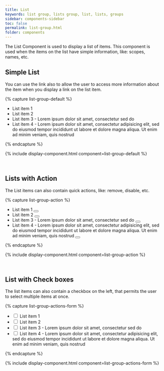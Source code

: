 ```yaml
---
title: List
keywords: list group, lists group, list, lists, groups
sidebar: components-sidebar
toc: false
permalink: list-group.html
folder: components
---
```


The List Component is used to display a list of items. This component is used when the items on the list have simple information, like: scopes, names, etc.

## Simple List

You can use the link also to allow the user to access more information about the item when you display a link on the list item.

{% capture list-group-default %}
<ul class="tn-list-group">
    <li class="tn-list-group__item">
        <a>List item 1</a>
    </li>
    <li class="tn-list-group__item">
        <a>List item 2</a>
    </li>
    <li class="tn-list-group__item">
        <a>List item 3</a> - Lorem ipsum dolor sit amet, consectetur sed do
    </li>
    <li class="tn-list-group__item">
        <a>List item 4</a> - Lorem ipsum dolor sit amet, consectetur adipisicing elit, sed do eiusmod tempor incididunt ut labore et dolore magna aliqua. Ut enim ad minim veniam, quis nostrud
    </li>
</ul>
{% endcapture %}

{% include display-component.html component=list-group-default %}

<br>

## Lists with Action

The List items can also contain quick actions, like: remove, disable, etc.

{% capture list-group-action %}
<ul class="tn-list-group">
    <li class="tn-list-group__item">
        <div class="tn-list-group__action">
            List item 1
            <button class="tn-list-group__button">
                <span class="tn-icon tn-icon--remove" role="presentation"></span>
            </button>
        </div>
    </li>
    <li class="tn-list-group__item">
        <div class="tn-list-group__action">
            List item 2
            <button class="tn-list-group__button">
                <span class="tn-icon tn-icon--remove" role="presentation"></span>
            </button>
        </div>
    </li>
    <li class="tn-list-group__item">
        <div class="tn-list-group__action">
            List item 3 - Lorem ipsum dolor sit amet, consectetur sed do
            <button class="tn-list-group__button">
                <span class="tn-icon tn-icon--remove" role="presentation"></span>
            </button>
        </div>
    </li>
    <li class="tn-list-group__item">
        <div class="tn-list-group__action">
            List item 4 - Lorem ipsum dolor sit amet, consectetur adipisicing elit, sed do eiusmod tempor incididunt ut labore et dolore magna aliqua. Ut enim ad minim veniam, quis nostrud
            <button class="tn-list-group__button">
                <span class="tn-icon tn-icon--remove" role="presentation"></span>
            </button>
        </div>
    </li>
</ul>
{% endcapture %}

{% include display-component.html component=list-group-action %}

<br>


## List with Check boxes

The list items can also contain a checkbox on the left, that permits the user to select multiple items at once.

{% capture list-group-actions-form %}
<ul class="tn-list-group">
    <li class="tn-list-group__item">
        <div class="tn-list-group__action-form" >
            <input class="tn-list-group__control" type="checkbox" id="checkbox-1" name="checkbox-name-1">
            <label class="tn-list-group__label" for="checkbox-1">List item 1</label>
        </div>
    </li>
    <li class="tn-list-group__item">
        <div class="tn-list-group__action-form" >
            <input class="tn-list-group__control" type="checkbox" id="checkbox-2" name="checkbox-name-2">
            <label class="tn-list-group__label" for="checkbox-2">List item 2</label>
        </div>
    </li>
    <li class="tn-list-group__item">
        <div class="tn-list-group__action-form" >
            <input class="tn-list-group__control" type="checkbox" id="checkbox-3" name="checkbox-name-3">
            <label class="tn-list-group__label" for="checkbox-3">List item 3 - Lorem ipsum dolor sit amet, consectetur sed do</label>
        </div>
    </li>
    <li class="tn-list-group__item">
        <div class="tn-list-group__action-form" >
            <input class="tn-list-group__control" type="checkbox" id="checkbox-4" name="checkbox-name-4">
            <label class="tn-list-group__label" for="checkbox-4">List item 4 - Lorem ipsum dolor sit amet, consectetur adipisicing elit, sed do eiusmod tempor incididunt ut labore et dolore magna aliqua. Ut enim ad minim veniam, quis nostrud</label>
        </div>
    </li>
</ul>
{% endcapture %}

{% include display-component.html component=list-group-actions-form %}


<br>
